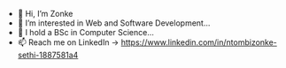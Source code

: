 - 👋 Hi, I’m Zonke
- 👀 I’m interested in Web and Software Development...
- 🌱 I hold a BSc in Computer Science...
- 📫 Reach me on LinkedIn -> https://www.linkedin.com/in/ntombizonke-sethi-1887581a4

<!---
Zonke-Zee/Zonke-Zee is a ✨ special ✨ repository because its `README.md` (this file) appears on your GitHub profile.
You can click the Preview link to take a look at your changes.
--->
